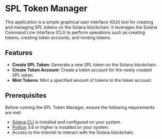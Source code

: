 # SPL Token Manager

This application is a simple graphical user interface (GUI) tool for creating and managing SPL tokens on the Solana blockchain. It leverages the Solana Command Line Interface (CLI) to perform operations such as creating tokens, creating token accounts, and minting tokens.

## Features

- **Create SPL Token**: Generate a new SPL token on the Solana blockchain.
- **Create Token Account**: Create a token account for the newly created SPL token.
- **Mint Tokens**: Mint a specified amount of tokens to the token account.

## Prerequisites

Before running the SPL Token Manager, ensure the following requirements are met:

- [Solana CLI](https://docs.solana.com/cli/install-solana-cli-tools) is installed and configured on your system.
- [Python](https://www.python.org/downloads/) 3.6 or higher is installed on your system.
- Access to the internet to interact with the Solana blockchain.
